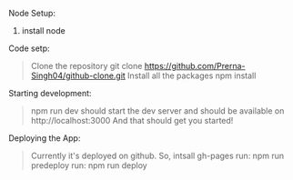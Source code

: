 Node Setup:
 1. install node 

Code setp: 
> Clone the repository git clone https://github.com/Prerna-Singh04/github-clone.git
> Install all the packages npm install

Starting development:
> npm run dev should start the dev server and should be available on http://localhost:3000
> And that should get you started!

Deploying the App:
> Currently it's deployed on github. So, intsall gh-pages
> run: npm run predeploy
> run: npm run deploy
